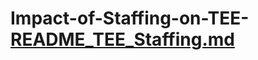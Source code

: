 # Impact-of-Staffing-on-TEE-[README_TEE_Staffing.md](https://github.com/emily-jane-mackay/Impact-of-Staffing-on-TEE-/files/8457189/README_TEE_Staffing.md)
